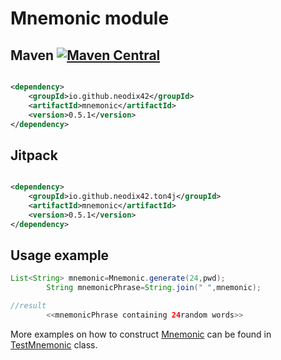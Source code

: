 # Mnemonic module

## Maven [![Maven Central][maven-central-svg]][maven-central]

```xml

<dependency>
    <groupId>io.github.neodix42</groupId>
    <artifactId>mnemonic</artifactId>
    <version>0.5.1</version>
</dependency>
```

## Jitpack

```xml

<dependency>
    <groupId>io.github.neodix42.ton4j</groupId>
    <artifactId>mnemonic</artifactId>
    <version>0.5.1</version>
</dependency>
```

## Usage example

```java
List<String> mnemonic=Mnemonic.generate(24,pwd);
        String mnemonicPhrase=String.join(" ",mnemonic);

//result
        <<mnemonicPhrase containing 24random words>>
```

More examples on how to construct [Mnemonic](../mnemonic/src/main/java/org/ton/java/mnemonic/Mnemonic.java) can be
found in [TestMnemonic](../mnemonic/src/test/java/org/ton/java/mnemonic/TestMnemonic.java) class.

[maven-central-svg]: https://img.shields.io/maven-central/v/io.github.neodix42/mnemonic

[maven-central]: https://mvnrepository.com/artifact/io.github.neodix42/mnemonic

[ton-svg]: https://img.shields.io/badge/Based%20on-TON-blue

[ton]: https://ton.org